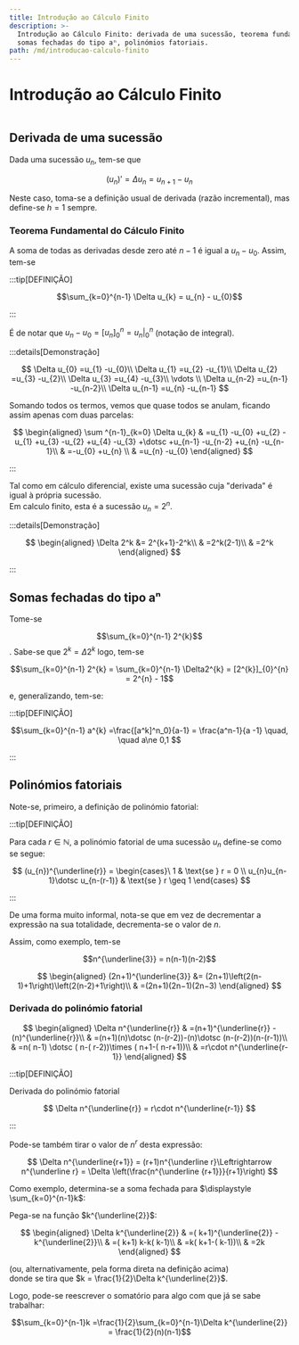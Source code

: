 ```yaml
---
title: Introdução ao Cálculo Finito
description: >-
  Introdução ao Cálculo Finito: derivada de uma sucessão, teorema fundamental do cálculo finito, 
  somas fechadas do tipo aⁿ, polinómios fatoriais.
path: /md/introducao-calculo-finito
---
```


# Introdução ao Cálculo Finito

```toc

```

## Derivada de uma sucessão

Dada uma sucessão $u_{n}$, tem-se que

$$
(u_{n})' = \Delta u_{n} = u_{n+1}-u_{n}
$$

Neste caso, toma-se a definição usual de derivada (razão incremental), mas define-se $h = 1$ sempre.

### Teorema Fundamental do Cálculo Finito

A soma de todas as derivadas desde zero até $n-1$ é igual a $u_{n} - u_{0}$. Assim, tem-se

:::tip[DEFINIÇÃO]

$$\sum_{k=0}^{n-1} \Delta u_{k} = u_{n} - u_{0}$$

:::

É de notar que $u_{n} - u_{0} = [u_{n}]_{0}^{n} = u_{n}|_{0}^{n}$ (notação de integral).

:::details[Demonstração]

$$
\Delta u_{0} =u_{1} -u_{0}\\
\Delta u_{1} =u_{2} -u_{1}\\
\Delta u_{2} =u_{3} -u_{2}\\
\Delta u_{3} =u_{4} -u_{3}\\
\vdots \\
\Delta u_{n-2} =u_{n-1} -u_{n-2}\\
\Delta u_{n-1} =u_{n} -u_{n-1}
$$

Somando todos os termos, vemos que quase todos se anulam, ficando assim apenas com duas parcelas:

$$
\begin{aligned}
\sum ^{n-1}_{k=0} \Delta u_{k} & =u_{1} -u_{0} +u_{2} -u_{1} +u_{3} -u_{2} +u_{4} -u_{3} +\dotsc +u_{n-1} -u_{n-2} +u_{n} -u_{n-1}\\
 & =-u_{0} +u_{n} \\
 & =u_{n} -u_{0}
\end{aligned}
$$

:::

Tal como em cálculo diferencial, existe uma sucessão cuja "derivada" é igual à própria sucessão.  
Em calculo finito, esta é a sucessão $u_{n} = 2^{n}$.

:::details[Demonstração]

$$
\begin{aligned}
\Delta 2^k &= 2^{k+1}-2^k\\
& =2^k(2-1)\\
& =2^k
\end{aligned}
$$

:::

## Somas fechadas do tipo aⁿ

Tome-se

$$\sum_{k=0}^{n-1} 2^{k}$$. Sabe-se que $2^{k} = \Delta2^{k}$ logo, tem-se

$$\sum_{k=0}^{n-1} 2^{k} = \sum_{k=0}^{n-1} \Delta2^{k} = [2^{k}]_{0}^{n} = 2^{n} - 1$$

e, generalizando, tem-se:

:::tip[DEFINIÇÃO]

$$\sum_{k=0}^{n-1} a^{k} =\frac{[a^k]^n_0}{a-1} = \frac{a^n-1}{a -1} \quad, \quad a\ne 0,1 $$

:::

## Polinómios fatoriais

Note-se, primeiro, a definição de polinómio fatorial:

:::tip[DEFINIÇÃO]

Para cada $r \in \mathbb{N}$, a polinómio fatorial de uma sucessão $u_{n}$ define-se como se segue:

$$
(u_{n})^{\underline{r}} =
\begin{cases}\ 1 & \text{se } r = 0 \\
u_{n}u_{n-1}\dotsc u_{n-(r-1)} & \text{se } r \geq 1
\end{cases}
$$

:::

De uma forma muito informal, nota-se que em vez de decrementar a expressão na sua totalidade,
decrementa-se o valor de $n$.

Assim, como exemplo, tem-se

$$n^{\underline{3}} = n(n-1)(n-2)$$

$$
\begin{aligned}
(2n+1)^{\underline{3}} &= (2n+1)\left(2(n-1)+1\right)\left(2(n-2)+1\right)\\
& =(2n+1)(2n−1)(2n−3)
\end{aligned}
$$

### Derivada do polinómio fatorial

$$
\begin{aligned}
\Delta n^{\underline{r}} & =(n+1)^{\underline{r}} -(n)^{\underline{r}}\\
 & =(n+1)(n)\dotsc (n-(r-2))-(n)\dotsc (n-(r-2))(n-(r-1))\\
 & =n( n-1) \dotsc ( n-( r-2))\times ( n+1-( n-r+1))\\
 & =r\cdot n^{\underline{r-1}}
\end{aligned}
$$

:::tip[DEFINIÇÃO]

Derivada do polinómio fatorial

$$
\Delta n^{\underline{r}} = r\cdot n^{\underline{r-1}}
$$

:::

Pode-se também tirar o valor de $n^r$ desta expressão:

$$
\Delta n^{\underline{r+1}} = (r+1)n^{\underline r}\Leftrightarrow
n^{\underline r} = \Delta \left(\frac{n^{\underline {r+1}}}{r+1}\right)
$$

Como exemplo, determina-se a soma fechada para $\displaystyle \sum_{k=0}^{n-1}k$:

Pega-se na função $k^{\underline{2}}$:

$$
\begin{aligned}
\Delta k^{\underline{2}} & =( k+1)^{\underline{2}} -k^{\underline{2}}\\
 & =( k+1) k-k( k-1)\\
 & =k( k+1-( k-1))\\
 & =2k
\end{aligned}
$$

\(ou, alternativamente, pela forma direta na definição acima\)  
donde se tira que $k = \frac{1}{2}\Delta k^{\underline{2}}$.

Logo, pode-se reescrever o somatório para algo com que já se sabe trabalhar:

$$\sum_{k=0}^{n-1}k =\frac{1}{2}\sum_{k=0}^{n-1}\Delta k^{\underline{2}} = \frac{1}{2}(n)(n-1)$$
